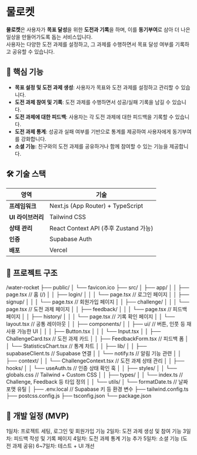 # 물로켓

**물로켓**은 사용자가 **목표 달성**을 위한 **도전과 기록**을 하며, 이를 **동기부여**로 삼아 더 나은 일상을 만들어가도록 돕는 서비스입니다.  
사용자는 다양한 도전 과제를 설정하고, 그 과제를 수행하면서 목표 달성 여부를 기록하고 공유할 수 있습니다.

## 🧩 핵심 기능

- **목표 설정 및 도전 과제 생성**: 사용자가 목표와 도전 과제를 설정하고 관리할 수 있습니다.
- **도전 과제 참여 및 기록**: 도전 과제를 수행하면서 성공/실패 기록을 남길 수 있습니다.
- **도전 과제에 대한 피드백**: 사용자는 각 도전 과제에 대한 피드백을 기록할 수 있습니다.
- **도전 과제 통계**: 성공과 실패 여부를 기반으로 통계를 제공하여 사용자에게 동기부여를 강화합니다.
- **소셜 기능**: 친구와의 도전 과제를 공유하거나 함께 참여할 수 있는 기능을 제공합니다.

## 🛠 기술 스택

| 영역              | 기술                                  |
| ----------------- | ------------------------------------- |
| **프레임워크**    | Next.js (App Router) + TypeScript     |
| **UI 라이브러리** | Tailwind CSS                          |
| **상태 관리**     | React Context API (추후 Zustand 가능) |
| **인증**          | Supabase Auth                         |
| **배포**          | Vercel                                |

## 📁 프로젝트 구조

/water-rocket
├── public/
│ └── favicon.ico
├── src/
│ ├── app/
│ │ ├── page.tsx // 홈 (/)
│ │ ├── login/
│ │ │ └── page.tsx // 로그인 페이지
│ │ ├── signup/
│ │ │ └── page.tsx // 회원가입 페이지
│ │ ├── challenge/
│ │ │ └── page.tsx // 도전 과제 페이지
│ │ ├── feedback/
│ │ │ └── page.tsx // 피드백 페이지
│ │ ├── history/
│ │ │ └── page.tsx // 기록 확인 페이지
│ │ └── layout.tsx // 공통 레이아웃
│
│ ├── components/
│ │ ├── ui/ // 버튼, 인풋 등 재사용 가능한 UI
│ │ │ ├── Button.tsx
│ │ │ └── Input.tsx
│ │ ├── ChallengeCard.tsx // 도전 과제 카드
│ │ ├── FeedbackForm.tsx // 피드백 폼
│ │ └── StatisticsChart.tsx // 통계 차트
│
│ ├── lib/
│ │ ├── supabaseClient.ts // Supabase 연결
│ │ └── notify.ts // 알림 기능 관련
│
│ ├── context/
│ │ └── ChallengeContext.tsx // 도전 과제 상태 관리
│
│ ├── hooks/
│ │ └── useAuth.ts // 인증 상태 확인 훅
│
│ ├── styles/
│ │ └── globals.css // Tailwind + Custom CSS
│
│ ├── types/
│ │ └── index.ts // Challenge, Feedback 등 타입 정의
│
│ └── utils/
│ └── formatDate.ts // 날짜 포맷 유틸
│
├── .env.local // Supabase 키 등 환경 변수
├── tailwind.config.ts
├── postcss.config.js
├── tsconfig.json
└── package.json

## 🚧 개발 일정 (MVP)

1일차: 프로젝트 세팅, 로그인 및 회원가입 기능
2일차: 도전 과제 생성 및 참여 기능
3일차: 피드백 작성 및 기록 페이지
4일차: 도전 과제 통계 기능 추가
5일차: 소셜 기능 (도전 과제 공유)
6~7일차: 테스트 + UI 개선
